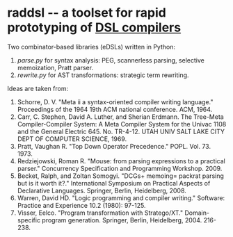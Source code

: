 # raddsl -- a toolset for rapid prototyping of [DSL compilers](http://composition.al/blog/2017/04/30/what-isnt-a-high-performance-dsl/)

Two combinator-based libraries (eDSLs) written in Python:

1. *parse.py* for syntax analysis: PEG, scannerless parsing, selective memoization, Pratt parser.
1. *rewrite.py* for AST transformations: strategic term rewriting.

Ideas are taken from:

1. Schorre, D. V. "Meta ii a syntax-oriented compiler writing language." Proceedings of the 1964 19th ACM national conference. ACM, 1964.
1. Carr, C. Stephen, David A. Luther, and Sherian Erdmann. The Tree-Meta Compiler-Compiler System: A Meta Compiler System for the Univac 1108 and the General Electric 645. No. TR-4-12. UTAH UNIV SALT LAKE CITY DEPT OF COMPUTER SCIENCE, 1969.
1. Pratt, Vaughan R. "Top Down Operator Precedence." POPL. Vol. 73. 1973.
1. Redziejowski, Roman R. "Mouse: from parsing expressions to a practical parser." Concurrency Specification and Programming Workshop. 2009.
1. Becket, Ralph, and Zoltan Somogyi. "DCGs+ memoing= packrat parsing but is it worth it?." International Symposium on Practical Aspects of Declarative Languages. Springer, Berlin, Heidelberg, 2008.
1. Warren, David HD. "Logic programming and compiler writing." Software: Practice and Experience 10.2 (1980): 97-125.
1. Visser, Eelco. "Program transformation with Stratego/XT." Domain-specific program generation. Springer, Berlin, Heidelberg, 2004. 216-238.
